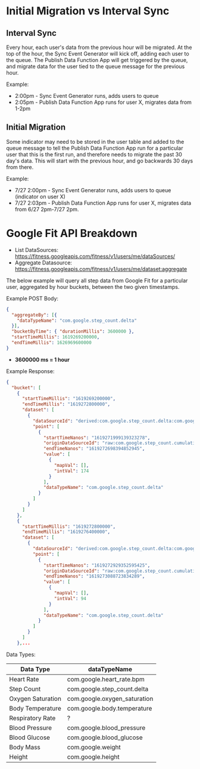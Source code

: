 # Initial Migration vs Interval Sync

## Interval Sync

Every hour, each user's data from the previous hour will be migrated.  At the top of the hour, the Sync Event Generator will kick off, adding each user to the queue.  The Publish Data Function App will get triggered by the queue, and migrate data for the user tied to the queue message for the previous hour.

Example:

* 2:00pm - Sync Event Generator runs, adds users to queue
* 2:05pm - Publish Data Function App runs for user X, migrates data from 1-2pm

## Initial Migration

Some indicator may need to be stored in the user table and added to the queue message to tell the Publish Data Function App run for a particular user that this is the first run, and therefore needs to migrate the past 30 day's data.  This will start with the previous hour, and go backwards 30 days from there.

Example:

* 7/27 2:00pm - Sync Event Generator runs, adds users to queue (indicator on user X)
* 7/27 2:03pm - Publish Data Function App runs for user X, migrates data from 6/27 2pm-7/27 2pm.

# Google Fit API Breakdown
* List DataSources: https://fitness.googleapis.com/fitness/v1/users/me/dataSources/
* Aggregate Datasource: https://fitness.googleapis.com/fitness/v1/users/me/dataset:aggregate

The below example will query all step data from Google Fit for a particular user, aggregated by hour buckets, between the two given timestamps.

Example POST Body:

```json
{
  "aggregateBy": [{
    "dataTypeName": "com.google.step_count.delta"
  }],
  "bucketByTime": { "durationMillis": 3600000 },
  "startTimeMillis": 1619269200000,
  "endTimeMillis": 1626969600000
}
```

* **3600000 ms = 1 hour**

Example Response:

```json
{
  "bucket": [
    {
      "startTimeMillis": "1619269200000", 
      "endTimeMillis": "1619272800000", 
      "dataset": [
        {
          "dataSourceId": "derived:com.google.step_count.delta:com.google.android.gms:aggregated", 
          "point": [
            {
              "startTimeNanos": "1619271999139323278", 
              "originDataSourceId": "raw:com.google.step_count.cumulative:Google:Pixel 5:22c38cf1a542006a:Step Counter", 
              "endTimeNanos": "1619272698394852945", 
              "value": [
                {
                  "mapVal": [], 
                  "intVal": 174
                }
              ], 
              "dataTypeName": "com.google.step_count.delta"
            }
          ]
        }
      ]
    }, 
    {
      "startTimeMillis": "1619272800000", 
      "endTimeMillis": "1619276400000", 
      "dataset": [
        {
          "dataSourceId": "derived:com.google.step_count.delta:com.google.android.gms:aggregated", 
          "point": [
            {
              "startTimeNanos": "1619272929352595425", 
              "originDataSourceId": "raw:com.google.step_count.cumulative:Google:Pixel 5:22c38cf1a542006a:Step Counter", 
              "endTimeNanos": "1619273088723834289", 
              "value": [
                {
                  "mapVal": [], 
                  "intVal": 94
                }
              ], 
              "dataTypeName": "com.google.step_count.delta"
            }
          ]
        }
      ]
    },...
```

Data Types:

| Data   Type       | dataTypeName                 |
|-------------------|------------------------------|
| Heart Rate        | com.google.heart_rate.bpm    |
| Step Count        | com.google.step_count.delta  |
| Oxygen Saturation | com.google.oxygen_saturation |
| Body Temperature  | com.google.body.temperature  |
| Respiratory Rate  | ?                            |
| Blood Pressure    | com.google.blood_pressure    |
| Blood Glucose     | com.google.blood_glucose     |
| Body Mass         | com.google.weight            |
| Height            | com.google.height            |